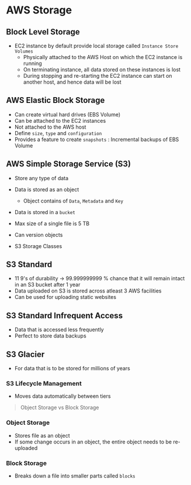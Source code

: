 # AWS Storage

## Block Level Storage

- EC2 instance by default provide local storage called `Instance Store Volumes`
  - Physically attached to the AWS Host on which the EC2 instance is running
  - On terminating instance, all data stored on these instances is lost
  - During stopping and re-starting the EC2 instance can start on another host, and hence data will be lost

## AWS Elastic Block Storage

- Can create virtual hard drives (EBS Volume)
- Can be attached to the EC2 instances
- Not attached to the AWS host
- Define `size`, `type` and `configuration`
- Provides a feature to create `snapshots` : Incremental backups of EBS Volume

## AWS Simple Storage Service (S3)

- Store any type of data
- Data is stored as an object
  - Object contains of `Data`, `Metadata` and `Key`
- Data is stored in a `bucket`
- Max size of a single file is 5 TB
- Can version objects


- S3 Storage Classes

## S3 Standard

- 11 9's of durability -> 99.999999999 % chance that it will remain intact in an S3 bucket after 1 year
- Data uploaded on S3 is stored across atleast 3 AWS facilities
- Can be used for uploading static websites

## S3 Standard Infrequent Access

- Data that is accessed less frequently
- Perfect to store data backups

## S3 Glacier

- For data that is to be stored for millions of years

### S3 Lifecycle Management

- Moves data automatically between tiers


> Object Storage vs Block Storage

### Object Storage

- Stores file as an object
- If some change occurs in an object, the entire object needs to be re-uploaded

### Block Storage

- Breaks down a file into smaller parts called `blocks`
